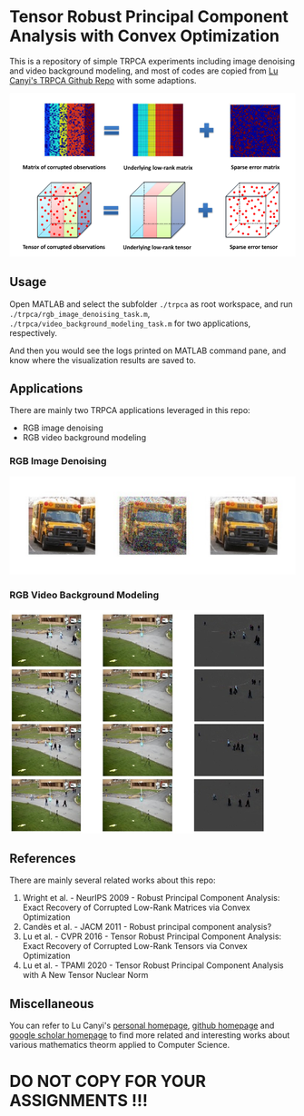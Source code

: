 # Tensor Robust Principal Component Analysis with Convex Optimization 

This is a repository of simple TRPCA experiments including image denoising and video background modeling, and most of codes are copied from [Lu Canyi's TRPCA Github Repo](https://github.com/canyilu/Tensor-Robust-Principal-Component-Analysis-TRPCA) with some adaptions.

![](./resources/banner.png)

## Usage

Open MATLAB and select the subfolder `./trpca` as root workspace, and run `./trpca/rgb_image_denoising_task.m`, `./trpca/video_background_modeling_task.m` for two applications, respectively.

And then you would see the logs printed on MATLAB command pane, and know where the visualization results are saved to.

## Applications

There are mainly two TRPCA applications leveraged in this repo:
- RGB image denoising
- RGB video background modeling

### RGB Image Denoising

![](./resources/image_denoising_example_2.png)

### RGB Video Background Modeling

![](./resources/background_modeling_example_1.png)

## References

There are mainly several related works about this repo:

1. Wright et al. - NeurIPS 2009 - Robust Principal Component Analysis: Exact Recovery of Corrupted Low-Rank Matrices via Convex Optimization
2. Candès et al. - JACM 2011 - Robust principal component analysis?
3. Lu et al. - CVPR 2016 - Tensor Robust Principal Component Analysis: Exact Recovery of Corrupted Low-Rank Tensors via Convex Optimization
4. Lu et al. - TPAMI 2020 - Tensor Robust Principal Component Analysis with A New Tensor Nuclear Norm

## Miscellaneous

You can refer to Lu Canyi's [personal homepage](https://canyilu.github.io/), [github homepage](https://github.com/canyilu) and [google scholar homepage](https://scholar.google.com/citations?user=EZcKJi4AAAAJ&hl=en) to find more related and interesting works about various mathematics theorm applied to Computer Science.


# DO NOT COPY FOR YOUR ASSIGNMENTS !!!
